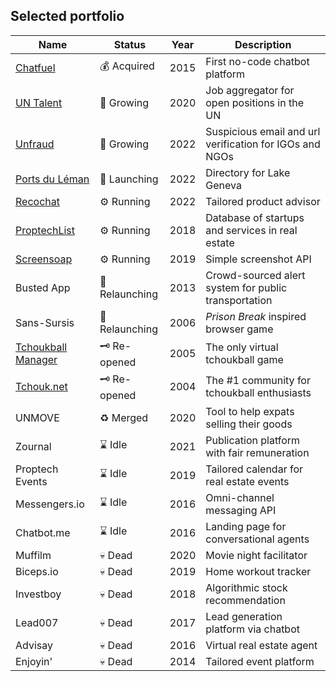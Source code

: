 ## Selected portfolio

| Name  | Status |  Year | Description |
| ----- | ------ | ------ | ------ |
| [Chatfuel](https://chatfuel.com)  | 💰 Acquired | 2015 | First no-code chatbot platform |
| [UN Talent](https://untalent.org)  | 🚀 Growing | 2020 | Job aggregator for open positions in the UN |
| [Unfraud](https://unfraud.org)  | 🚀 Growing | 2022 | Suspicious email and url verification for IGOs and NGOs |
| [Ports du Léman](https://ports-du-leman.ch)  | 🌱 Launching | 2022 | Directory for Lake Geneva |
| [Recochat](https://recochat.com)  | ⚙️ Running | 2022 | Tailored product advisor |
| [ProptechList](https://proptechlist.com)  | ⚙️ Running | 2018 | Database of startups and services in real estate |
| [Screensoap](https://screensoap.com)  | ⚙️ Running | 2019 | Simple screenshot API |
| Busted App  | 🌱 Relaunching | 2013 | Crowd-sourced alert system for public transportation |
| Sans-Sursis  | 🌱 Relaunching | 2006 | _Prison Break_ inspired browser game |
| [Tchoukball Manager](https://tchoukballmanager.com)  | 🗝️ Re-opened | 2005 | The only virtual tchoukball game |
| [Tchouk.net](https://tchouk.net)  | 🗝️ Re-opened | 2004 | The #1 community for tchoukball enthusiasts |
| UNMOVE  | ♻️ Merged | 2020 | Tool to help expats selling their goods |
| Zournal | ⌛️ Idle | 2021 | Publication platform with fair remuneration |
| Proptech Events  | ⌛️ Idle  | 2019 | Tailored calendar for real estate events |
| Messengers.io  | ⌛️ Idle | 2016 | Omni-channel messaging API |
| Chatbot.me  | ⌛️ Idle | 2016 | Landing page for conversational agents |
| Muffilm  | 💀 Dead | 2020 | Movie night facilitator |
| Biceps.io  | 💀 Dead  | 2019 | Home workout tracker |
| Investboy | 💀 Dead | 2018 | Algorithmic stock recommendation |
| Lead007 | 💀 Dead | 2017 | Lead generation platform via chatbot |
| Advisay | 💀 Dead | 2016 | Virtual real estate agent |
| Enjoyin' | 💀 Dead | 2014 | Tailored event platform |

<!--
Sport: Tchoukr, Tchoukball Manager, Tchoukball World, Tchoukball.club, Tchoukball.equipment, AGTB,
The Code, Gambling Hunter, Coups de Coeurs, The Wardrobe Bank, Soca Club, Hip Hop Minister, Li.gy
To be continued
-->
